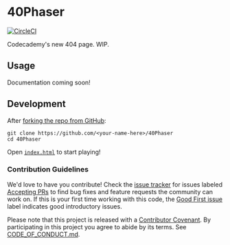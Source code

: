# 40Phaser

[![CircleCI](https://circleci.com/gh/Codecademy40Phaser/tree/master.svg?style=shield&circle-token=79d0879385ff207293cc57806c27c057b3181347)](https://circleci.com/gh/Codecademy40Phaser)

<!--
[![Circle CI](https://circleci.com/gh/Codecademy/40Phaser.svg?style=svg)](https://circleci.com/gh/Codecademy/40Phaser)
[![NPM version](https://img.shields.io/npm/v/40Phaser.svg)](https://npmjs.org/package/40Phaser)
[![Downloads](http://img.shields.io/npm/dm/40Phaser.svg)](https://npmjs.org/package/40Phaser)
![Code Style: Prettier](https://img.shields.io/badge/code_style-prettier-14cc21.svg)
-->

Codecademy's new 404 page.
WIP.

## Usage

Documentation coming soon!

## Development

After [forking the repo from GitHub](https://help.github.com/articles/fork-a-repo):

```
git clone https://github.com/<your-name-here>/40Phaser
cd 40Phaser
```

Open [`index.html`](./index.html) to start playing!

### Contribution Guidelines

We'd love to have you contribute!
Check the [issue tracker](https://github.com/Codecademy/40Phaser/issues) for issues labeled [Accepting PRs](https://github.com/Codecademy/40Phaser/issues?utf8=%E2%9C%93&q=is%3Aissue+is%3Aopen+label%3A%22Accepting+PRs%22) to find bug fixes and feature requests the community can work on.
If this is your first time working with this code, the [Good First issue](https://github.com/Codecademy/guidelines/issues?utf8=%E2%9C%93&q=is%3Aissue+is%3Aopen+label%3A%22Good+First+Issue%22+) label indicates good introductory issues.

Please note that this project is released with a [Contributor Covenant](https://www.contributor-covenant.org).
By participating in this project you agree to abide by its terms.
See [CODE_OF_CONDUCT.md](./CODE_OF_CONDUCT.md).
